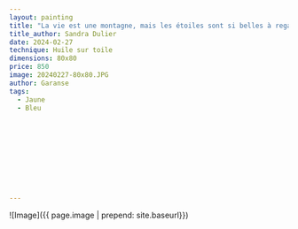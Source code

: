 ```yaml
---
layout: painting
title: "La vie est une montagne, mais les étoiles sont si belles à regarder."  
title_author: Sandra Dulier                                                          
date: 2024-02-27
technique: Huile sur toile 
dimensions: 80x80
price: 850
image: 20240227-80x80.JPG
author: Garanse
tags:
  - Jaune
  - Bleu
  
  
  
  
  
  
  
  
  
  
---
```

![Image]({{ page.image | prepend: site.baseurl}})

